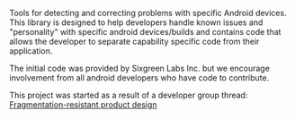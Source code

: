 Tools for detecting and correcting problems with specific Android devices.
This library is designed to help developers handle known issues and "personality" with specific android devices/builds and contains code that allows the developer to separate capability specific code from their application.

The initial code was provided by Sixgreen Labs Inc. but we encourage involvement from all android developers who have code to contribute.

This project was started as a result of a developer group thread: [Fragmentation-resistant product design](https://groups.google.com/d/topic/android-developers/yC39Z4v-oFs/discussion)